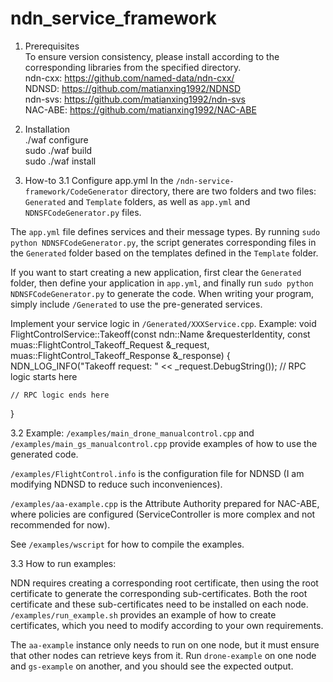 # ndn_service_framework

1. Prerequisites  
To ensure version consistency, please install according to the corresponding libraries from the specified directory.  
ndn-cxx: https://github.com/named-data/ndn-cxx/  
NDNSD: https://github.com/matianxing1992/NDNSD  
ndn-svs: https://github.com/matianxing1992/ndn-svs  
NAC-ABE: https://github.com/matianxing1992/NAC-ABE  

2. Installation  
./waf configure  
sudo ./waf build  
sudo ./waf install  

3. How-to
3.1 Configure app.yml
In the `/ndn-service-framework/CodeGenerator` directory, there are two folders and two files: `Generated` and `Template` folders, as well as `app.yml` and `NDNSFCodeGenerator.py` files.  

The `app.yml` file defines services and their message types. By running `sudo python NDNSFCodeGenerator.py`, the script generates corresponding files in the `Generated` folder based on the templates defined in the `Template` folder.

If you want to start creating a new application, first clear the `Generated` folder, then define your application in `app.yml`, and finally run `sudo python NDNSFCodeGenerator.py` to generate the code. When writing your program, simply include `/Generated` to use the pre-generated services.

Implement your service logic in `/Generated/XXXService.cpp`. Example: 
void FlightControlService::Takeoff(const ndn::Name &requesterIdentity, const muas::FlightControl_Takeoff_Request &_request, muas::FlightControl_Takeoff_Response &_response)
{
    NDN_LOG_INFO("Takeoff request: " << _request.DebugString());
    // RPC logic starts here

    // RPC logic ends here
}

3.2 Example:
`/examples/main_drone_manualcontrol.cpp` and `/examples/main_gs_manualcontrol.cpp` provide examples of how to use the generated code.  

`/examples/FlightControl.info` is the configuration file for NDNSD (I am modifying NDNSD to reduce such inconveniences).  

`/examples/aa-example.cpp` is the Attribute Authority prepared for NAC-ABE, where policies are configured (ServiceController is more complex and not recommended for now).

See `/examples/wscript` for how to compile the examples.

3.3 How to run examples:

NDN requires creating a corresponding root certificate, then using the root certificate to generate the corresponding sub-certificates. Both the root certificate and these sub-certificates need to be installed on each node. `/examples/run_example.sh` provides an example of how to create certificates, which you need to modify according to your own requirements.

The `aa-example` instance only needs to run on one node, but it must ensure that other nodes can retrieve keys from it. Run `drone-example` on one node and `gs-example` on another, and you should see the expected output.

